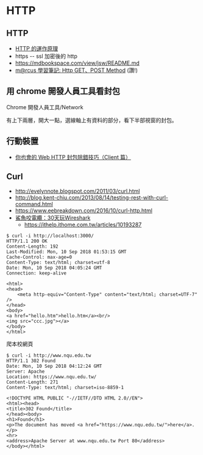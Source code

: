 # HTTP

## HTTP

* [HTTP 的運作原理](http.md)
* https -- ssl 加密後的 http
* https://mdbookspace.com/view/jsw/README.md
* [m@rcus 學習筆記: Http GET、POST Method](https://dotblogs.com.tw/marcus116/archive/2011/05/29/26428.aspx) (讚!)


## 用 chrome 開發人員工具看封包


Chrome 開發人員工具/Network

有上下兩層，開大一點，選線軸上有資料的部分，看下半部視窗的封包。




## 行動裝置

* [你也會的 Web HTTP 封包除錯技巧（Client 篇）](https://blog.toright.com/posts/3432/%E4%BD%A0%E4%B9%9F%E6%9C%83%E7%9A%84-web-http-%E5%B0%81%E5%8C%85%E9%99%A4%E9%8C%AF%E6%8A%80%E5%B7%A7%EF%BC%88client-%E7%AF%87%EF%BC%89.html)

## Curl

* http://evelynnote.blogspot.com/2011/03/curl.html
* http://blog.kent-chiu.com/2013/08/14/testing-rest-with-curl-command.html
* https://www.eebreakdown.com/2016/10/curl-http.html
* [鯊魚咬電纜：30天玩Wireshark](https://ithelp.ithome.com.tw/users/20107304/ironman/1258)
  * https://ithelp.ithome.com.tw/articles/10193287


```
$ curl -i http://localhost:3000/
HTTP/1.1 200 OK
Content-Length: 192
Last-Modified: Mon, 10 Sep 2018 01:53:15 GMT
Cache-Control: max-age=0
Content-Type: text/html; charset=utf-8
Date: Mon, 10 Sep 2018 04:05:24 GMT
Connection: keep-alive

﻿<html>
<head>
    <meta http-equiv="Content-Type" content="text/html; charset=UTF-7" />
</head>
<body>
<a href="hello.htm">hello.htm</a><br/>
<img src="ccc.jpg"></a>
</body>
</html>
```

爬本校網頁

```
$ curl -i http://www.nqu.edu.tw
HTTP/1.1 302 Found
Date: Mon, 10 Sep 2018 04:12:24 GMT
Server: Apache
Location: https://www.nqu.edu.tw/
Content-Length: 271
Content-Type: text/html; charset=iso-8859-1

<!DOCTYPE HTML PUBLIC "-//IETF//DTD HTML 2.0//EN">
<html><head>
<title>302 Found</title>
</head><body>
<h1>Found</h1>
<p>The document has moved <a href="https://www.nqu.edu.tw/">here</a>.</p>
<hr>
<address>Apache Server at www.nqu.edu.tw Port 80</address>
</body></html>
```
